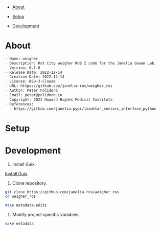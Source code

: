 - [About](#org9206ddb)
- [Setup](#org49eab66)
- [Development](#orgaae5b29)

    <!-- This file is generated automatically from .metadata.org -->
    <!-- File edits may be overwritten! -->


<a id="org9206ddb"></a>

# About

```markdown
- Name: weigher
- Description: Rat City weigher ROS 2 code for the Janelia Gowan Lab.
- Version: 0.1.0
- Release Date: 2022-12-14
- Creation Date: 2022-12-14
- License: BSD-3-Clause
- URL: https://github.com/janelia-ros/weigher_ros
- Author: Peter Polidoro
- Email: peter@polidoro.io
- Copyright: 2022 Howard Hughes Medical Institute
- References:
  - https://github.com/janelia-pypi/loadstar_sensors_interface_python
```


<a id="org49eab66"></a>

# Setup


<a id="orgaae5b29"></a>

# Development

1.  Install Guix.

[Install Guix](https://guix.gnu.org/manual/en/html_node/Binary-Installation.html)

1.  Clone repository.

```sh
git clone https://github.com/janelia-ros/weigher_ros
cd weigher_ros
```

```sh
make metadata-edits
```

1.  Modify project specific variables.

```sh
make metadata
```